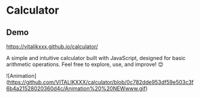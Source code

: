 # Calculator

## Demo

https://vitalikxxx.github.io/calculator/

A simple and intuitive calculator built with JavaScript, designed for basic arithmetic operations.
Feel free to explore, use, and improve! 😊

![Animation] (https://github.com/VITALIKXXX/calculator/blob/0c782dde953df59e503c3f6b4a21528020360d4c/Animation%20%20NEWwww.gif)
